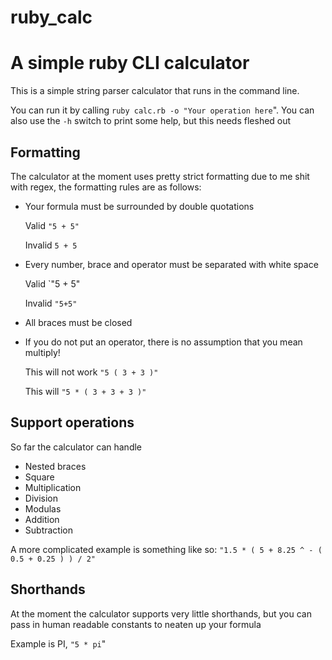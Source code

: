 # ruby_calc
# A simple ruby CLI calculator

This is a simple string parser calculator that runs in the command line.

You can run it by calling `ruby calc.rb -o "Your operation here`". 
You can also use the `-h` switch to print some help, but this needs fleshed out

## Formatting

The calculator at the moment uses pretty strict formatting due to me shit with regex, the formatting rules are as follows:

* Your formula must be surrounded by double quotations

   Valid `"5 + 5"`
   
   Invalid `5 + 5`
  
* Every number, brace and operator must be separated with white space

   Valid `"5 + 5"
   
   Invalid `"5+5"`
   
* All braces must be closed
* If you do not put an operator, there is no assumption that you mean multiply!

   This will not work `"5 ( 3 + 3 )"`
   
   This will `"5 * ( 3 + 3 + 3 )"`
   

## Support operations

So far the calculator can handle 
* Nested braces
* Square 
* Multiplication 
* Division
* Modulas
* Addition 
* Subtraction


A more complicated example is something like so:
   `"1.5 * ( 5 + 8.25 ^ - ( 0.5 + 0.25 ) ) / 2"`
   
## Shorthands

At the moment the calculator supports very little shorthands, but you can pass in human readable constants to neaten up your
formula    

   Example is PI, `"5 * pi`"

